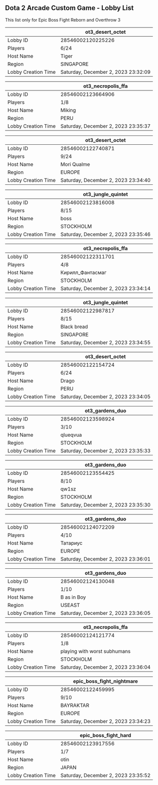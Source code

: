 ## Dota 2 Arcade Custom Game - Lobby List

This list only for Epic Boss Fight Reborn and Overthrow 3

|  | ot3_desert_octet |
| ------ | ------ |
| Lobby ID | 28546002120225226 |
| Players | 6/24 |
| Host Name | Tiger |
| Region | SINGAPORE |
| Lobby Creation Time | Saturday, December 2, 2023 23:32:09 |


|  | ot3_necropolis_ffa |
| ------ | ------ |
| Lobby ID | 28546002123664906 |
| Players | 1/8 |
| Host Name | Miking |
| Region | PERU |
| Lobby Creation Time | Saturday, December 2, 2023 23:35:37 |


|  | ot3_desert_octet |
| ------ | ------ |
| Lobby ID | 28546002122740871 |
| Players | 9/24 |
| Host Name | Mori Qualme |
| Region | EUROPE |
| Lobby Creation Time | Saturday, December 2, 2023 23:34:40 |


|  | ot3_jungle_quintet |
| ------ | ------ |
| Lobby ID | 28546002123816008 |
| Players | 8/15 |
| Host Name | boss |
| Region | STOCKHOLM |
| Lobby Creation Time | Saturday, December 2, 2023 23:35:46 |


|  | ot3_necropolis_ffa |
| ------ | ------ |
| Lobby ID | 28546002122311701 |
| Players | 4/8 |
| Host Name | Кирилл_Фантасмаг |
| Region | STOCKHOLM |
| Lobby Creation Time | Saturday, December 2, 2023 23:34:14 |


|  | ot3_jungle_quintet |
| ------ | ------ |
| Lobby ID | 28546002122987817 |
| Players | 8/15 |
| Host Name | Black bread |
| Region | SINGAPORE |
| Lobby Creation Time | Saturday, December 2, 2023 23:34:55 |


|  | ot3_desert_octet |
| ------ | ------ |
| Lobby ID | 28546002122154724 |
| Players | 6/24 |
| Host Name | Drago |
| Region | PERU |
| Lobby Creation Time | Saturday, December 2, 2023 23:34:05 |


|  | ot3_gardens_duo |
| ------ | ------ |
| Lobby ID | 28546002123598924 |
| Players | 3/10 |
| Host Name | qlueqvua |
| Region | STOCKHOLM |
| Lobby Creation Time | Saturday, December 2, 2023 23:35:33 |


|  | ot3_gardens_duo |
| ------ | ------ |
| Lobby ID | 28546002123554425 |
| Players | 8/10 |
| Host Name | qw1sz |
| Region | STOCKHOLM |
| Lobby Creation Time | Saturday, December 2, 2023 23:35:30 |


|  | ot3_gardens_duo |
| ------ | ------ |
| Lobby ID | 28546002124072209 |
| Players | 4/10 |
| Host Name | Татариус |
| Region | EUROPE |
| Lobby Creation Time | Saturday, December 2, 2023 23:36:01 |


|  | ot3_gardens_duo |
| ------ | ------ |
| Lobby ID | 28546002124130048 |
| Players | 1/10 |
| Host Name | B as in Boy |
| Region | USEAST |
| Lobby Creation Time | Saturday, December 2, 2023 23:36:05 |


|  | ot3_necropolis_ffa |
| ------ | ------ |
| Lobby ID | 28546002124121774 |
| Players | 1/8 |
| Host Name | playing with worst subhumans |
| Region | STOCKHOLM |
| Lobby Creation Time | Saturday, December 2, 2023 23:36:04 |


|  | epic_boss_fight_nightmare |
| ------ | ------ |
| Lobby ID | 28546002122459995 |
| Players | 9/10 |
| Host Name | BAYRAKTAR |
| Region | EUROPE |
| Lobby Creation Time | Saturday, December 2, 2023 23:34:23 |


|  | epic_boss_fight_hard |
| ------ | ------ |
| Lobby ID | 28546002123917556 |
| Players | 1/7 |
| Host Name | otin |
| Region | JAPAN |
| Lobby Creation Time | Saturday, December 2, 2023 23:35:52 |



